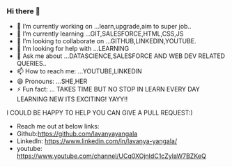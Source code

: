 ### Hi there 👋


<!-- **lavanyayangala/lavanyayangala** is a ✨ _special_ ✨ repository because its `README.md` (this file) appears on your GitHub profile. -->

<!-- Here are some ideas to get you started: -->

- 🔭 I’m currently working on ...learn,upgrade,aim to super job..
- 🌱 I’m currently learning ...GIT,SALESFORCE,HTML,CSS,JS
- 👯 I’m looking to collaborate on ...GITHUB,LINKEDIN,YOUTUBE.
- 🤔 I’m looking for help with ...LEARNING
- 💬 Ask me about ...DATASCIENCE,SALESFORCE AND WEB DEV RELATED QUERIES..
- 📫 How to reach me: ...YOUTUBE,LINKEDIN
- 😄 Pronouns: ...SHE,HER
- ⚡ Fun fact: ... TAKES TIME BUT NO STOP IN LEARN EVERY DAY LEARNING NEW ITS EXCITING! YAYY!!

I COULD BE HAPPY TO HELP YOU CAN GIVE A PULL REQUEST:)
- Reach me out at below links:
- Github:https://github.com/lavanyayangala
- LinkedIn: https://www.linkedin.com/in/lavanya-yangala/
- youtube: https://www.youtube.com/channel/UCq0XOjnIdC1cZyIaW7BZKeQ

